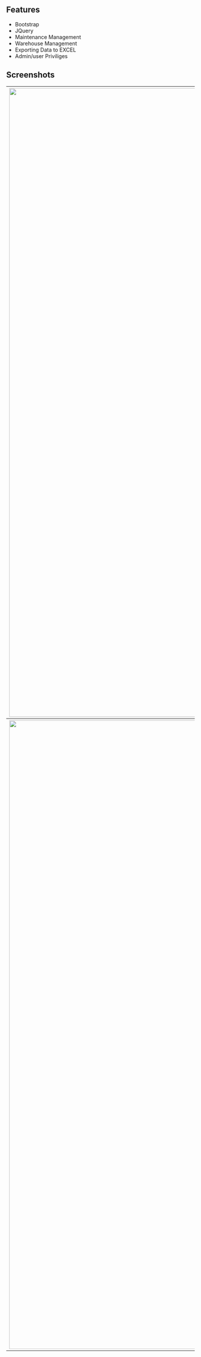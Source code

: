 ## Features
* Bootstrap
* JQuery
* Maintenance Management
* Warehouse Management
* Exporting Data to EXCEL
* Admin/user Priviliges

## Screenshots
<table width="100%">
	<tr>
	  <th width="33%"><img width="1680" alt="Screen Shot 2020-02-23 at 9 37 44" src="https://user-images.githubusercontent.com/33245785/75105768-54cec280-5620-11ea-8200-99070422b321.png"></th>
	  <th width="33%"><img width="1680" alt="Screen Shot 2020-02-23 at 9 38 44" src="https://user-images.githubusercontent.com/33245785/75105769-56988600-5620-11ea-89e0-9b82e337c121.png"></th>
	  <th width="33%"><img width="1680" alt="Screen Shot 2020-02-23 at 9 38 08" src="https://user-images.githubusercontent.com/33245785/75105770-5a2c0d00-5620-11ea-8ee8-2c400da64874.png"></th>
	  </tr>
		<tr>
	  <th width="33%"><img width="1680" alt="Screen Shot 2020-02-23 at 9 38 25" src="https://user-images.githubusercontent.com/33245785/75105771-5ac4a380-5620-11ea-99f4-5689908fe3e8.png"></th>
	</tr>
	
</table>

